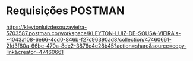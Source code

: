 # Requisições POSTMAN
https://kleytonluizdesouzavieira-5703587.postman.co/workspace/KLEYTON-LUIZ-DE-SOUSA-VIEIRA's-~1043a108-6e66-4cd0-846b-f27c96390ad8/collection/47460661-2fd3f80a-66be-470a-8de2-3876e4e28b45?action=share&source=copy-link&creator=47460661